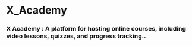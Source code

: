 # X_Academy
### X Academy :  A platform for hosting online courses, including video lessons, quizzes, and progress tracking..
